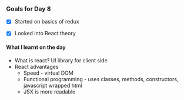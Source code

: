 ### Goals for Day 8
- [X] Started on basics of redux
- [X] Looked into React theory


#### What I learnt on the day
- What is react? UI library for client side
- React advantages
  - Speed - virtual DOM
  - Functional programming - uses classes, methods, constructors, javascript wrapped html
  - JSX is more readable
